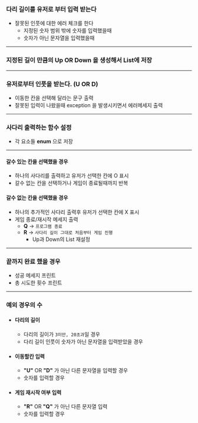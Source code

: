 ### 다리 길이를 유저로 부터 입력 받는다
- 잘못된 인풋에 대한 에러 체크를 한다
  - 지정된 숫자 범위 밖에 숫자를 입력했을때
  - 숫자가 아닌 문자열을 입력했을때
---
### 지정된 길이 만큼의 Up OR Down 을 생성해서 List<String>에 저장

---
### 유저로부터 인풋을 받는다. (U OR D)
- 이동한 칸을 선택해 달라는 문구 출력
- 잘못된 입력이 나왔을때 exception 을 발생시키면서 에러메세지 출력
---
### 사다리 출력하는 함수 설정
- 각 요소들 **enum** 으로 저장
---
#### 갈수 있는 칸을 선택했을 경우
- 하나의 사다리를 출력하고 유저가 선택한 칸에 O 표시
- 갈수 없는 칸을 선택하거나 게임이 종료될때까지 반복
#### 갈수 없는 칸을 선택했을 경우
- 하나의 추가적인 사다리 출력후 유저가 선택한 칸에 X 표시
- 게임 종료/재시작 메세지 출력
  - **Q** -> `프로그램 종료`
  - **R** -> `사다리 길이 그대로 처음부터 게임 진행`
    - Up과 Down의 List<String> 재설정
---
### 끝까지 완료 했을 경우
- 성공 메세지 프린트
- 총 시도한 횟수 프린트
---
### 예외 경우의 수
- #### 다리의 길이
  - 다리의 길이가 `3미만, 20초과`일 경우
  - 다리 길이 인풋이 숫자가 아닌 문자열을 입력받았을 경우
- #### 이동할칸 입력
  - **"U"** OR **"D"** 가 아닌 다른 문자열을 입력할 경우
  - 숫자를 입력할 경우
- #### 게임 재시작 여부 입력
  - **"R"** OR **"Q"** 가 아닌 다른 문자열 입력
  - 숫자를 입력할 경우